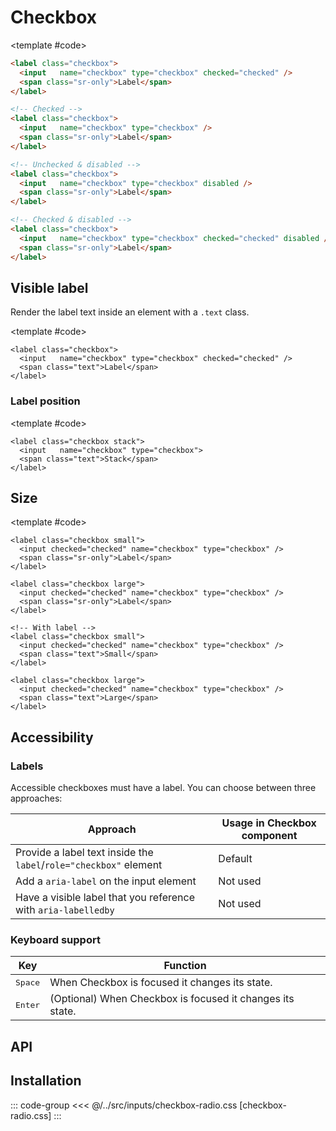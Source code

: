 <script setup>
import Example from "../../.vitepress/theme/app/components/Example.vue";
import Baseline from "../../.vitepress/theme/app/components/Baseline.vue";
</script>

# Checkbox

<Example row>
<template #example>
  <label class="checkbox">
   <input name="checkbox" type="checkbox" checked="checked">
    <span class="sr-only">Label</span>
  </label>

  <label class="checkbox">
   <input name="checkbox" type="checkbox">
    <span class="sr-only">Label</span>
   </label>

  <label class="checkbox">
   <input name="checkbox" type="checkbox" disabled>
    <span class="sr-only">Label</span>
   </label>

  <label class="checkbox">
   <input name="checkbox" type="checkbox" checked="checked" disabled>
  <span class="sr-only">Label</span>
</label>
</template>

<template #code>

<!-- prettier-ignore -->
```html
<label class="checkbox">
  <input   name="checkbox" type="checkbox" checked="checked" />
  <span class="sr-only">Label</span>
</label>

<!-- Checked -->
<label class="checkbox">
  <input   name="checkbox" type="checkbox" />
  <span class="sr-only">Label</span>
</label>

<!-- Unchecked & disabled -->
<label class="checkbox">
  <input   name="checkbox" type="checkbox" disabled />
  <span class="sr-only">Label</span>
</label>

<!-- Checked & disabled -->
<label class="checkbox">
  <input   name="checkbox" type="checkbox" checked="checked" disabled />
  <span class="sr-only">Label</span>
</label>
```

</template>

</Example>

<!--@include: ../../sr-only.md -->

## Visible label

Render the label text inside an element with a `.text` class.

<Example column centered>
<template #example>
    <label class="checkbox">
      <input   name="checkbox" type="checkbox" checked="checked">
      <span class="text">Choice A</span>
    </label>

  <label class="checkbox">
    <input   name="checkbox" type="checkbox" disabled>
    <span clas="text">Disabled</span>
  </label>

  <label class="checkbox">
    <input  name="checkbox" type="checkbox" checked="checked" disabled>
    <span class="text">Checked and disabled</span>
  </label>

  <label class="checkbox">
    <input   name="checkbox" type="checkbox">
    <span class="text">Long text dolor amet mustache knausgaard +1, blue bottle waistcoat tbh semiotics artisan synth stumptown gastropub cornhole <a href="#visible-label">privacy policy ipsum</a></span>
  </label>
</template>

<template #code>

```html{3}
<label class="checkbox">
  <input   name="checkbox" type="checkbox" checked="checked" />
  <span class="text">Label</span>
</label>

```

</template>
</Example>

### Label position

<Example row exampleClass="gap-l">
<template #example>
  <label class="checkbox">
    <input   name="checkbox" type="checkbox">
    <span class="text">Default</span>
  </label>

  <label class="checkbox stack">
    <input   name="checkbox" type="checkbox">
    <span class="text">Stack</span>
  </label>

</template>

<template #code>

```html{1}
<label class="checkbox stack">
  <input   name="checkbox" type="checkbox">
  <span class="text">Stack</span>
</label>

```

</template>
</Example>

## Size

<Example column exampleClass="gap-l" centered>
<template #example>
   <div class="row">
   <label class="checkbox small">
      <input name="checkbox" type="checkbox" checked="checked">
      <span class="sr-only">Label</span>
  </label>
  <label class="checkbox">
     <input   name="checkbox" type="checkbox" checked="checked">
     <span class="sr-only">Label</span>
  </label>
  <label class="checkbox large">
     <input name="checkbox" type="checkbox" checked="checked">
     <span class="sr-only">Label</span>
  </label>
   </div>

   <div class="row">
    <label class="checkbox small">
      <input name="checkbox" type="checkbox" checked="checked">
      <span class="text">Small</span>
    </label>
    <label class="checkbox">
      <input   name="checkbox" type="checkbox" checked="checked">
      <span class="text">Default</span>
    </label>
    <label class="checkbox large">
      <input name="checkbox" type="checkbox" checked="checked">
      <span class="text">Large</span>
    </label>
   </div>
</template>

<template #code>

```html{1,6,12,17}
<label class="checkbox small">
  <input checked="checked" name="checkbox" type="checkbox" />
  <span class="sr-only">Label</span>
</label>

<label class="checkbox large">
  <input checked="checked" name="checkbox" type="checkbox" />
  <span class="sr-only">Label</span>
</label>

<!-- With label -->
<label class="checkbox small">
  <input checked="checked" name="checkbox" type="checkbox" />
  <span class="text">Small</span>
</label>

<label class="checkbox large">
  <input checked="checked" name="checkbox" type="checkbox" />
  <span class="text">Large</span>
</label>
```

</template>
</Example>

## Accessibility

### Labels

Accessible checkboxes must have a label. You can choose between three approaches:

| Approach                                                          | Usage in Checkbox component |
| ----------------------------------------------------------------- | --------------------------- |
| Provide a label text inside the `label`/`role="checkbox"` element | Default                     |
| Add a `aria-label` on the input element                           | Not used                    |
| Have a visible label that you reference with `aria-labelledby`    | Not used                    |

### Keyboard support

<div class="not-rich-text">

| Key              | Function                                                  |
| ---------------- | --------------------------------------------------------- |
| <kbd>Space</kbd> | When Checkbox is focused it changes its state.            |
| <kbd>Enter</kbd> | (Optional) When Checkbox is focused it changes its state. |

</div>

## API

<!--@include: ./checkbox-radio-api.md -->

## Installation

::: code-group
<<< @/../src/inputs/checkbox-radio.css [checkbox-radio.css]
:::
